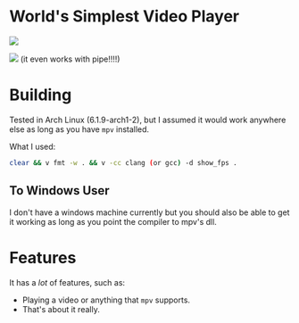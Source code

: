 # World's Simplest Video Player

![](https://cdn.discordapp.com/attachments/703552229680087042/1082187511973019688/image.png)

![](https://cdn.discordapp.com/attachments/703552229680087042/1082187198109061120/2023-03-06_14-24.png)
(it even works with pipe!!!!)

# Building

Tested in Arch Linux (6.1.9-arch1-2), but I assumed it would work anywhere else as
long as you have `mpv` installed.

What I used:

```bash
clear && v fmt -w . && v -cc clang (or gcc) -d show_fps .
```

## To Windows User

I don't have a windows machine currently but you should also be able to get it working as long as you point the compiler to mpv's dll.

# Features

It has a _*lot*_ of features, such as:

- Playing a video or anything that `mpv` supports.
- That's about it really.
